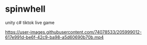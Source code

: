 # spinwhell
unity c# tiktok live game




https://user-images.githubusercontent.com/74078533/205999012-617e991d-be6f-42c9-ba98-a5d60690b70b.mp4

